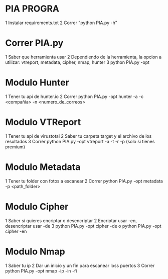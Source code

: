# PIA PROGRA

1 Instalar requirements.txt
2 Correr "python PIA.py -h"

# Correr PIA.py

1 Saber que herramienta usar
2 Dependiendo de la herramienta, la opcion a utilizar: vtreport, metadata, cipher, nmap, hunter
3 python PIA.py -opt <herramienta>

# Modulo Hunter

1 Tener tu api de hunter.io
2 Correr python PIA.py -opt hunter -a <apikey> -c <compañia> -n <numero_de_correos>

# Modulo VTReport

1 Tener tu api de virustotal
2 Saber tu carpeta target y el archivo de los resultados
3 Correr python PIA.py -opt vtreport -a <apikey> -t <target> -r <resultados> -p (solo si tienes premium)

# Modulo Metadata

1 Tener tu folder con fotos a escanear
2 Correr python PIA.py -opt metadata -p <path_folder>

# Modulo Cipher

1 Saber si quieres encriptar o desencriptar
2 Encriptar usar -en, desencriptar usar -de
3 python PIA.py -opt cipher -de <frase> o python PIA.py -opt cipher -en <frase>

# Modulo Nmap

1 Saber tu ip
2 Dar un inicio y un fin para escanear loss puertos
3 Correr python PIA.py -opt nmap -ip <ip> -in <inicio> -fi <fin>